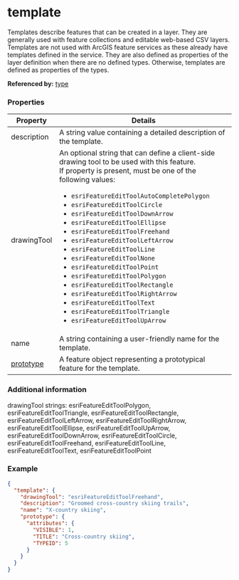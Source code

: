 # template

Templates describe features that can be created in a layer. They are generally used with feature collections and editable web-based CSV layers. Templates are not used with ArcGIS feature services as these already have templates defined in the service. They are also defined as properties of the layer definition when there are no defined types. Otherwise, templates are defined as properties of the types.

**Referenced by:** [type](type.md)

### Properties

| Property | Details
| --- | ---
| description | A string value containing a detailed description of the template.
| drawingTool | An optional string that can define a client-side drawing tool to be used with this feature.<br>If property is present, must be one of the following values: <ul><li>`esriFeatureEditToolAutoCompletePolygon`</li><li>`esriFeatureEditToolCircle`</li><li>`esriFeatureEditToolDownArrow`</li><li>`esriFeatureEditToolEllipse`</li><li>`esriFeatureEditToolFreehand`</li><li>`esriFeatureEditToolLeftArrow`</li><li>`esriFeatureEditToolLine`</li><li>`esriFeatureEditToolNone`</li><li>`esriFeatureEditToolPoint`</li><li>`esriFeatureEditToolPolygon`</li><li>`esriFeatureEditToolRectangle`</li><li>`esriFeatureEditToolRightArrow`</li><li>`esriFeatureEditToolText`</li><li>`esriFeatureEditToolTriangle`</li><li>`esriFeatureEditToolUpArrow`</li></ul>
| name | A string containing a user-friendly name for the template.
| [prototype](feature.md) | A feature object representing a prototypical feature for the template.


### Additional information

drawingTool strings: esriFeatureEditToolPolygon, esriFeatureEditToolTriangle, esriFeatureEditToolRectangle, esriFeatureEditToolLeftArrow, esriFeatureEditToolRightArrow, esriFeatureEditToolEllipse, esriFeatureEditToolUpArrow, esriFeatureEditToolDownArrow, esriFeatureEditToolCircle, esriFeatureEditToolFreehand, esriFeatureEditToolLine, esriFeatureEditToolText, esriFeatureEditToolPoint

### Example

```json
{
  "template": {
    "drawingTool": "esriFeatureEditToolFreehand",
    "description": "Groomed cross-country skiing trails",
    "name": "X-country skiing",
    "prototype": {
      "attributes": {
        "VISIBLE": 1,
        "TITLE": "Cross-country skiing",
        "TYPEID": 5
      }
    }
  }
}
```


